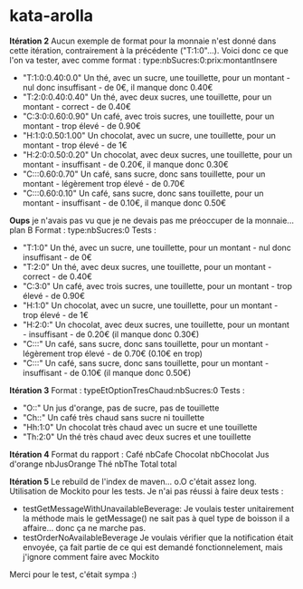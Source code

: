 # kata-arolla


**Itération 2**
Aucun exemple de format pour la monnaie n'est donné dans cette itération, contrairement à la précédente ("T:1:0"...).
Voici donc ce que l'on va tester, avec comme format :    type:nbSucres:0:prix:montantInsere
* "T:1:0:0.40:0.0"			Un thé, avec un sucre, une touillette, pour un montant - nul donc insuffisant - de 0€, il manque donc 0.40€
* "T:2:0:0.40:0.40"			Un thé, avec deux sucres, une touillette, pour un montant - correct - de 0.40€
* "C:3:0:0.60:0.90"		Un café, avec  trois sucres, une touillette, pour un montant - trop élevé - de 0.90€
* "H:1:0:0.50:1.00"		Un chocolat, avec un sucre, une touillette, pour un montant - trop élevé - de 1€
* "H:2:0:0.50:0.20"		Un chocolat, avec deux sucres, une touillette, pour un montant - insuffisant - de 0.20€, il manque donc 0.30€
* "C:::0.60:0.70"			Un café, sans sucre, donc sans touillette, pour un montant - légèrement trop élevé - de 0.70€
* "C:::0.60:0.10"			Un café, sans sucre, donc sans touillette, pour un montant - insuffisant - de 0.10€, il manque donc 0.50€

**Oups** je n'avais pas vu que je ne devais pas me préoccuper de la monnaie... plan B
Format :    type:nbSucres:0
Tests :
* "T:1:0"			Un thé, avec un sucre, une touillette, pour un montant - nul donc insuffisant - de 0€
* "T:2:0"			Un thé, avec deux sucres, une touillette, pour un montant - correct - de 0.40€
* "C:3:0"			Un café, avec  trois sucres, une touillette, pour un montant - trop élevé - de 0.90€
* "H:1:0"			Un chocolat, avec un sucre, une touillette, pour un montant - trop élevé - de 1€
* "H:2:0:"		Un chocolat, avec deux sucres, une touillette, pour un montant - insuffisant - de 0.20€ (il manque donc 0.30€)
* "C:::"			Un café, sans sucre, donc sans touillette, pour un montant - légèrement trop élevé - de 0.70€ (0.10€ en trop)
* "C:::"			Un café, sans sucre, donc sans touillette, pour un montant - insuffisant - de 0.10€ (il manque donc 0.50€)


**Itération 3**
Format :    typeEtOptionTresChaud:nbSucres:0
Tests :
* "O::"			Un jus d'orange, pas de sucre, pas de touillette
* "Ch::"		Un café très chaud sans sucre ni touillette
* "Hh:1:0"	Un chocolat très chaud avec un sucre et une touillette
* "Th:2:0"	Un thé très chaud avec deux sucres et une touillette


**Itération 4**
Format du rapport :
Café 				nbCafe
Chocolat 			nbChocolat
Jus d'orange 	nbJusOrange
Thé 					nbThe
Total					total


**Itération 5**
Le rebuild de l'index de maven... o.O c'était assez long.
Utilisation de Mockito pour les tests.
Je n'ai pas réussi à faire deux tests :
* testGetMessageWithUnavailableBeverage:
    Je voulais tester unitairement la méthode mais le getMessage() ne sait pas à quel type de boisson il a affaire... donc ça ne marche pas.
* testOrderNoAvailableBeverage
    Je voulais vérifier que la notification était envoyée, ça fait partie de ce qui est demandé fonctionnelement, mais j'ignore comment faire avec Mockito


	
Merci pour le test, c'était sympa :)



